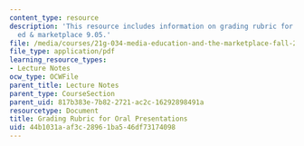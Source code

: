 ```yaml
---
content_type: resource
description: 'This resource includes information on grading rubric for writing: media,
  ed & marketplace 9.05.'
file: /media/courses/21g-034-media-education-and-the-marketplace-fall-2005/44b1031aaf3c28961ba546df73174098_MIT21G_034F05_rubricforwri.pdf
file_type: application/pdf
learning_resource_types:
- Lecture Notes
ocw_type: OCWFile
parent_title: Lecture Notes
parent_type: CourseSection
parent_uid: 817b383e-7b82-2721-ac2c-16292898491a
resourcetype: Document
title: Grading Rubric for Oral Presentations
uid: 44b1031a-af3c-2896-1ba5-46df73174098
---
```

